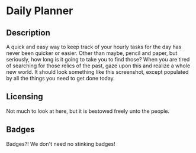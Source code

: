 # Daily Planner

## Description

A quick and easy way to keep track of your hourly tasks for the day has never been quicker or easier.  Other than maybe, pencil and paper, but seriously, how long is it going to take you to find those?  When you are tired of searching for those relics of the past, gaze upon this and realize a whole new world.  It should look something like this screenshot, except populated by all the things you need to get done today.

## Licensing

Not much to look at here, but it is bestowed freely unto the people.

## Badges

Badges?!  We don't need no stinking badges!
